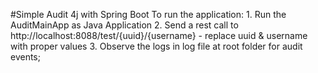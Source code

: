 #Simple Audit 4j with Spring Boot
To run the application:
    1. Run the AuditMainApp as Java Application
    2. Send a rest call to http://localhost:8088/test/{uuid}/{username}    - replace uuid & username with proper values
    3. Observe the logs in log file at root folder for audit events;
  